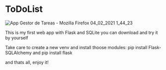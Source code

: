 # ToDoList

![App Gestor de Tareas - Mozilla Firefox 04_02_2021 1_44_23](https://user-images.githubusercontent.com/73917277/106998697-35736b80-6785-11eb-9b1e-55bb0906e92e.png)

This is my first web app with Flask and SQLite
you can download and try it by yourself


Take care to create a new venv and install thoose modules: pip install Flask-SQLAlchemy and
pip install flask 

and thats all, enjoy it!
